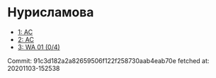 # Нурисламова
- [1: AC](1.md)
- [2: AC](2.md)
- [3: WA 01 (0/4)](3.md)

Commit: 91c3d182a2a82659506f122f258730aab4eab70e
 fetched at: 20201103-152538
